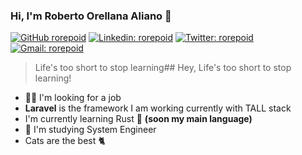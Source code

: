 ### Hi, I'm Roberto Orellana Aliano 👋

[![GitHub rorepoid](https://img.shields.io/github/followers/rorepoid?label=follow&style=social)](https://github.com/rorepoid)
[![Linkedin: rorepoid](https://img.shields.io/badge/-rorepoid-blue?style=flat-square&logo=Linkedin&logoColor=white&link=https://www.linkedin.com/in/rorepoid/)](https://www.linkedin.com/in/rorepoid/)
[![Twitter: rorepoid](https://img.shields.io/twitter/follow/rorepoid?style=social)](https://twitter.com/rorepoid)
[![Gmail: rorepoid](https://img.shields.io/badge/Gmail--red?&logo=Gmail&style=social)](mailto:rorellanaye@gmail.com)

> Life's too short to stop learning## Hey, Life's too short to stop learning!


- 👨‍💻 I'm looking for a job
- **Laravel** is the framework I am working currently with TALL stack
- I'm currently learning Rust 🦀 **(soon my main language)**
- 📕 I'm studying System Engineer
- Cats are the best 🐈
